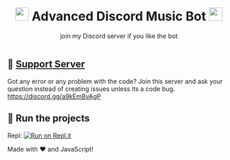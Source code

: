 <h1 align="center"><img src="" width="30px"> Advanced Discord Music Bot <img src="" width="30px"></h1>
<p align="center">join my Discord server if you like the bot</p>
<div align="center"><img src=""></div>

## 📝 [Support Server](https://discord.gg/a9kEmBvAgP)
Got any error or any problem with the code? Join this server and ask your question instead of creating issues unless its a code bug. https://discord.gg/a9kEmBvAgP

## 💨 Run the projects
Repl: [![Run on Repl.it](https://replit.com/@xXSiddhantXx/Discord-MusicBot-1#README.md)](https://replit.com/@xXSiddhantXx/Discord-MusicBot-1#README.md)

Made with :heart: and JavaScript!
